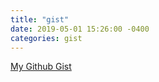 ```yaml
---
title: "gist"
date: 2019-05-01 15:26:00 -0400
categories: gist
---
```


[My Github Gist](https://gist.github.com/sunghwanpark)
